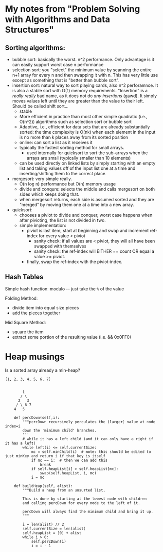 # My notes from "Problem Solving with Algorithms and Data Structures"

## Sorting algorithms:
- bubble sort: basically the worst. n^2 performance. Only advantage is it can
  easily support worst case n performance
- selection sort: you "select" the minimum value by scanning the entire n+1
  array for every n and then swapping it with n. This has very little use
  except as something that is "better than bubble sort".
- insertion sort: natural way to sort playing cards, also n^2 perforamnce. It
  is also a stable sort with O(1) memory requirements. "Insertion" is a
  *really really* bad name, as it does not do *any insertions* (gawd).
  It simply moves values left until they are greater than the value to their
  left. Should be called shift sort...
  - stable
  - More efficient in practice than most other simple quadratic (i.e., O(n^2))
	algorithms such as selection sort or bubble sort
  - Adaptive, i.e., efficient for data sets that are already substantially
	sorted: the time complexity is O(nk) when each element in the input is no
	more than k places away from its sorted position
  - online: can sort a list as it receives it
  - typically the fastest sorting method for small arrays.
    - used internally for quicksort to sort the sub-arrays when the
      arrays are small (typically smaller than 10 elements)
  - can be used directly on linked lists by simply starting with
    an empty list and taking values off of the input list one at a time
    and inserting/shifting them to the correct place.
- mergesort: very simple really.
    - O(n log n) performance but O(n) memory usage
    - divide and conqure: selects the middle and calls mergesort on both
      sides which keeps doing that.
    - when mergesort returns, each side is assumed sorted and they are
      "merged" by moving them one at a time into a new array.
- quicksort:
    - chooses a piviot to divide and conquer, worst case happens when after
      pivioting, the list is not divided in two.
    - simple implementation:
        - piviot is last item, start at beginning and swap and increment
          ref-index for every value < piviot
            - sanity check: if all values are < piviot, they will all have been
              swapped with themselves
            - sanity check: the ref-index will EITHER == count OR equal
              a value >= piviot.
        - finally, swap the ref-index with the piviot-index.

## Hash Tables
Simple hash function: modulo -- just take the `%` of the value

Folding Method:
- divide item into equal size pieces
- add the pieces together

Mid Square Method:
- square the item
- extract some portion of the resulting value (i.e. && 0x0FF0)

# Heap musings

Is a sorted array already a min-heap?

```
[1, 2, 3, 4, 5, 6, 7]


        1
       / \
      2   3
     / \ 6 7
    4   5

```

```
	def percDown(self,i):
		"""percDown recursively perculates the (larger) value at node index=i
		down the 'minimum child' branches.
		'''
		# while it has a left child (and it can only have a right if it has a left)
		while left(i) <= self.currentSize:
			mc = self.minChild(i)  # note: this should be edited to just minKey and return i if that key is itself
			if mc == i:  # then we can add this
				break
			if self.heapList[i] > self.heapList[mc]:
				swap(self.heapList, i, mc)
			i = mc

	def buildHeap(self, alist):
		"""Build a heap from an unsurted list.

		This is done by starting at the lowest node with children
		and calling percDown for every node to the left of it.

		percDown will always find the minimum child and bring it up.
		"""

		i = len(alist) // 2
		self.currentSize = len(alist)
		self.heapList = [0] + alist
		while i > 0:
			self.percDown(i)
			i = i - 1
```

